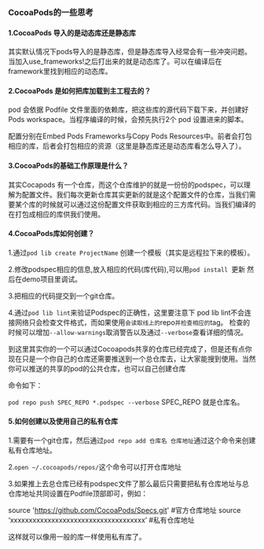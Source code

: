 ### CocoaPods的一些思考

#### 1.CocoaPods 导入的是动态库还是静态库

其实默认情况下pods导入的是静态库，但是静态库导入经常会有一些冲突问题。当加入use_frameworks!之后打出来的就是动态库了。可以在编译后在framework里找到相应的动态库。

#### 2.CocoaPods 是如何把库加载到主工程去的？

pod 会依据 Podfile 文件里面的依赖库，把这些库的源代码下载下来，并创建好 Pods workspace。当程序编译的时候，会预先执行2个 pod 设置进来的脚本。

配置分别在Embed Pods Frameworks与Copy Pods Resources中。前者会打包相应的库，后者会打包相应的资源（这里是静态库还是动态库看怎么导入了）。

#### 3.CocoaPods的基础工作原理是什么？

其实Cocapods 有一个仓库，而这个仓库维护的就是一份份的podspec，可以理解为配置文件。我们每次更新仓库其实更新的就是这个配置文件的仓库，当我们需要某个库的时候就可以通过这份配置文件获取到相应的三方库代码。当我们编译的在打包成相应的库供我们使用。

#### 4.CocoaPods库如何创建？

1.通过`pod lib create ProjectName` 创建一个模板（其实是远程拉下来的模板）。

2.修改podspec相应的信息,放入相应的代码(库代码),可以用`pod install `更新 然后在demo项目里调试。

3.把相应的代码提交到一个git仓库。

4.通过`pod lib lint`来验证Podspec的正确性，这里要注意下 pod lib lint不会连接网络只会检查文件格式，而如果使用`会读取线上的`repo`并检查相应的`tag。 检查的时候可以增加`--allow-warnings`取消警告以及通过`--verbose`查看详细的情况。

到这里其实你的一个可以通过Cocoapods共享的仓库已经完成了，但是还有点你现在只是一个你自己的仓库还需要推送到一个总仓库去，让大家能搜到使用。当然你可以推送的共享的pod的公共仓库，也可以自己创建仓库

命令如下：

`pod repo push SPEC_REPO *.podspec --verbose` SPEC_REPO 就是仓库名。

#### 5.如何创建以及使用自己的私有仓库

1.需要有一个git仓库，然后通过`pod repo add 仓库名 仓库地址`通过这个命令来创建私有仓库地址。

2.`open ~/.cocoapods/repos/`这个命令可以打开仓库地址

3.如果推上去总仓库已经有podspec文件了那么最后只需要把私有仓库地址与总仓库地址共同设置在Podfile顶部即可，例如：

source 'https://github.com/CocoaPods/Specs.git' #官方仓库地址
source ‘xxxxxxxxxxxxxxxxxxxxxxxxxxxxxxxxxxxx’ #私有仓库地址

这样就可以像用一般的库一样使用私有库了。